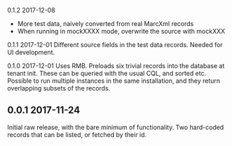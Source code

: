 0.1.2 2017-12-08
* More test data, naively converted from real MarcXml records
* When running in mockXXXX mode, overwrite the source with mockXXX

0.1.1 2017-12-01
Different source fields in the test data records. Needed for UI development.

0.1.0 2017-12-01
Uses RMB. Preloads six trivial records into the database at tenant init. These
can be queried with the usual CQL, and sorted etc. Possible to run multiple
instances in the same installation, and they return overlapping subsets of
the records.

## 0.0.1 2017-11-24
Initial raw release, with the bare minimum of functionality. Two hard-coded
records that can be listed, or fetched by their id.
